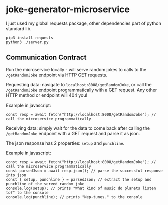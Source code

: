 # joke-generator-microservice

I just used my global requests package, other dependencies part of python standard lib.

```
pip3 install requests
python3 ./server.py
```

## Communication Contract

Run the microservice locally - will serve random jokes to calls to the `/getRandomJoke` endpoint via HTTP GET requests. 

Requesting data: navigate to `localhost:8008/getRandomJoke`, or call the `/getRandomJoke` endpoint programmatically with a GET request. Any other HTTP method or endpoint will 404 you!

Example in javascript:

```
const resp = await fetch("http://localhost:8008/getRandomJoke"); // call the microservice programmatically
```

Receiving data: simply wait for the data to come back after calling the `/getRandomJoke` endpoint with a GET request and parse it as json.

The json response has 2 properties: `setup` and `punchline`.

Example in javascript:

```
const resp = await fetch("http://localhost:8008/getRandomJoke"); // call the microservice programmatically
const parsedJson = await resp.json(); // parse the successful response into json
const { setup, punchline } = parsedJson; // extract the setup and punchline of the served random joke
console.log(setup); // prints "What kind of music do planets listen to?" to the console
console.log(punchline); // prints "Nep-tunes." to the console
```


